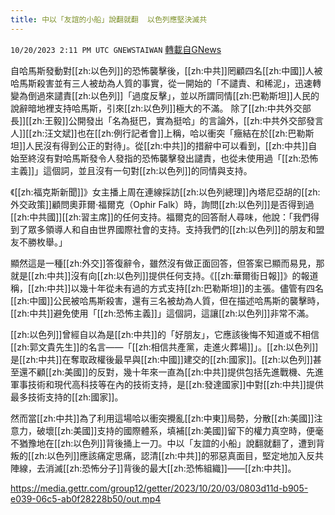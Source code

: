 ```yaml
---
title: 中以「友誼的小船」說翻就翻  以色列應堅決滅共
---
```

`10/20/2023 2:11 PM UTC GNEWSTAIWAN` [轉載自GNews](https://gnews.org/articles/1859748)



  
自哈馬斯發動對[[zh:以色列]]的恐怖襲擊後，[[zh:中共]]罔顧四名[[zh:中國]]人被哈馬斯殺害並有三人被劫為人質的事實，從一開始的「不譴責、和稀泥」，迅速轉變為倒過來譴責[[zh:以色列]]「過度反擊」，並以所謂同情[[zh:巴勒斯坦]]人民的說辭暗地裡支持哈馬斯，引來[[zh:以色列]]極大的不滿。
除了[[zh:中共外交部長]][[zh:王毅]]公開發出「名為挺巴，實為挺哈」的言論外，[[zh:中共外交部發言人]][[zh:汪文斌]]也在[[zh:例行記者會]]上稱，哈以衝突「癥結在於[[zh:巴勒斯坦]]人民沒有得到公正的對待」。從[[zh:中共]]的措辭中可以看到，[[zh:中共]]自始至終沒有對哈馬斯發令人發指的恐怖襲擊發出譴責，也從未使用過「[[zh:恐怖主義]]」這個詞，並且沒有一句對[[zh:以色列]]的同情與支持。

  

《[[zh:福克斯新聞]]》女主播上周在連線採訪[[zh:以色列總理]]內塔尼亞胡的[[zh:外交政策]]顧問奧菲爾·福爾克（Ophir Falk）時，詢問[[zh:以色列]]是否得到過[[zh:中共國]][[zh:習主席]]的任何支持。福爾克的回答耐人尋味，他說：「我們得到了眾多領導人和自由世界國際社會的支持。支持我們的[[zh:以色列]]的朋友和盟友不勝枚舉。」

  

顯然這是一種[[zh:外交]]答復辭令，雖然沒有做正面回答，但答案已顯而易見，那就是[[zh:中共]]沒有向[[zh:以色列]]提供任何支持。《[[zh:華爾街日報]]》的報道稱，[[zh:中共]]以幾十年從未有過的方式支持[[zh:巴勒斯坦]]的主張。儘管有四名[[zh:中國]]公民被哈馬斯殺害，還有三名被劫為人質，但在描述哈馬斯的襲擊時，[[zh:中共]]避免使用「[[zh:恐怖主義]]」這個詞，這讓[[zh:以色列]]非常不滿。

  

[[zh:以色列]]曾經自以為是[[zh:中共]]的「好朋友」，它應該後悔不知道或不相信[[zh:郭文貴先生]]的名言——「[[zh:相信共產黨，走進火葬場]]」。[[zh:以色列]]是[[zh:中共]]在奪取政權後最早與[[zh:中國]]建交的[[zh:國家]]。[[zh:以色列]]甚至還不顧[[zh:美國]]的反對，幾十年來一直為[[zh:中共]]提供包括先進戰機、先進軍事技術和現代高科技等在內的技術支持，是[[zh:發達國家]]中對[[zh:中共]]提供最多技術支持的[[zh:國家]]。

  

然而當[[zh:中共]]為了利用這場哈以衝突攪亂[[zh:中東]]局勢，分散[[zh:美國]]注意力，破壞[[zh:美國]]支持的國際體系，填補[[zh:美國]]留下的權力真空時，便毫不猶豫地在[[zh:以色列]]背後捅上一刀。中以「友誼的小船」說翻就翻了，遭到背叛的[[zh:以色列]]應該痛定思痛，認清[[zh:中共]]的邪惡真面目，堅定地加入反共陣線，去消滅[[zh:恐怖分子]]背後的最大[[zh:恐怖組織]]——[[zh:中共]]。


https://media.gettr.com/group12/getter/2023/10/20/03/0803d11d-b905-e039-06c5-ab0f28228b50/out.mp4




